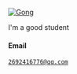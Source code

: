 [![Gong](https://img.shields.io/badge/ghj-github-blue?logo=github)](https://github.com/ghj)

I'm a good student

#### Email  
<code>2692416776@qq.com</code>  
  

